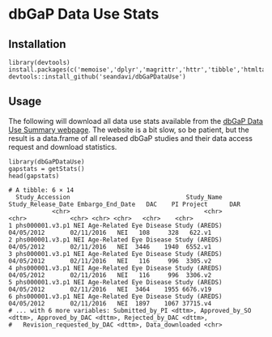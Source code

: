 # dbGaP Data Use Stats

## Installation

```{r}
library(devtools)
install.packages(c('memoise','dplyr','magrittr','httr','tibble','htmltab'))
devtools::install_github('seandavi/dbGaPDataUse')
```

## Usage

The following will download all data use stats available from the [dbGaP Data Use Summary webpage](https://www.ncbi.nlm.nih.gov/projects/gap/cgi-bin/DataUseSummary.cgi). The website is a bit slow, so be patient, but the result is a data.frame of all released dbGaP studies and their data access request and download statistics.

```{r}
library(dbGaPDataUse)
gapstats = getStats()
head(gapstats)
```

```
# A tibble: 6 × 14
  Study_Accession                                Study_Name Study_Release_Date Embargo_End_Date   DAC    PI Project      DAR
            <chr>                                     <chr>              <chr>            <chr> <chr> <chr>   <chr>    <chr>
1 phs000001.v3.p1 NEI Age-Related Eye Disease Study (AREDS)         04/05/2012       02/11/2016   NEI   108     328   622.v1
2 phs000001.v3.p1 NEI Age-Related Eye Disease Study (AREDS)         04/05/2012       02/11/2016   NEI  3446    1940  6552.v1
3 phs000001.v3.p1 NEI Age-Related Eye Disease Study (AREDS)         04/05/2012       02/11/2016   NEI   116     996  3305.v2
4 phs000001.v3.p1 NEI Age-Related Eye Disease Study (AREDS)         04/05/2012       02/11/2016   NEI   116     996  3306.v2
5 phs000001.v3.p1 NEI Age-Related Eye Disease Study (AREDS)         04/05/2012       02/11/2016   NEI  3464    1955 6676.v19
6 phs000001.v3.p1 NEI Age-Related Eye Disease Study (AREDS)         04/05/2012       02/11/2016   NEI  1897    1067 37715.v4
# ... with 6 more variables: Submitted_by_PI <dttm>, Approved_by_SO <dttm>, Approved_by_DAC <dttm>, Rejected_by_DAC <dttm>,
#   Revision_requested_by_DAC <dttm>, Data_downloaded <chr>
```
